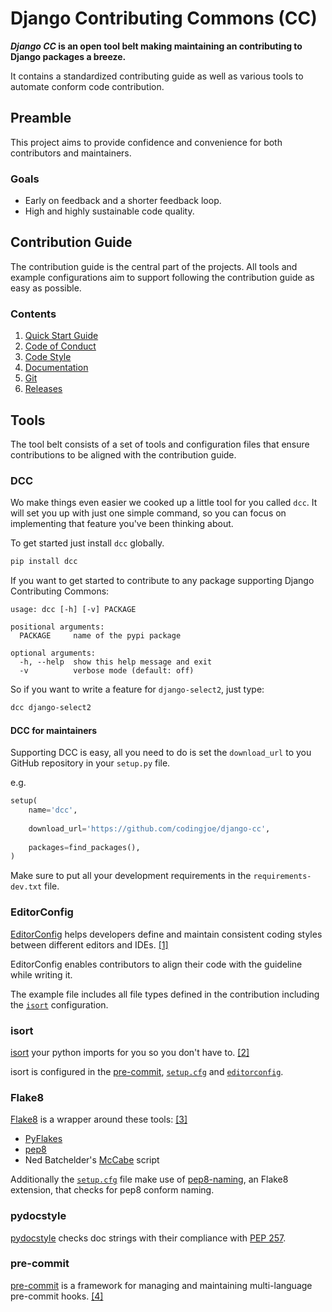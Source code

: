 # Django Contributing Commons (CC)

**_Django CC_ is an open tool belt making maintaining an contributing to Django packages a breeze.**

It contains a standardized contributing guide
as well as various tools to automate conform code contribution.

## Preamble

This project aims to provide confidence and convenience for both contributors and maintainers.

### Goals

- Early on feedback and a shorter feedback loop.
- High and highly sustainable code quality.

## Contribution Guide

The contribution guide is the central part of the projects.
All tools and example configurations aim to support following the contribution guide as easy as possible.

### Contents

1. [Quick Start Guide](CONTRIBUTING.md#Quick-Start-Guide)
2. [Code of Conduct](CONTRIBUTING.md#Code-of-Conduct)
3. [Code Style](CONTRIBUTING.md#Code-Style)
4. [Documentation](CONTRIBUTING.md#Documentation)
5. [Git](CONTRIBUTING.md#Git)
6. [Releases](CONTRIBUTING.md#Releases)

## Tools

The tool belt consists of a set of tools and configuration files
that ensure contributions to be aligned with the contribution guide.

### DCC

Wo make things even easier we cooked up a little tool for you called `dcc`.
It will set you up with just one simple command, so you can focus on implementing
that feature you've been thinking about.

To get started just install `dcc` globally.

```bash
pip install dcc
```

If you want to get started to contribute to any package supporting Django Contributing Commons:

```text
usage: dcc [-h] [-v] PACKAGE

positional arguments:
  PACKAGE     name of the pypi package

optional arguments:
  -h, --help  show this help message and exit
  -v          verbose mode (default: off)
```

So if you want to write a feature for `django-select2`, just type:

```bash
dcc django-select2
```

#### DCC for maintainers

Supporting DCC is easy, all you need to do is set the `download_url` to you GitHub repository in your `setup.py` file.

e.g.

```python
setup(
    name='dcc',
    
    download_url='https://github.com/codingjoe/django-cc',
    
    packages=find_packages(),
)
```

Make sure to put all your development requirements in the `requirements-dev.txt` file.

### EditorConfig

[EditorConfig][EditorConfig] helps developers define and maintain consistent coding styles
between different editors and IDEs. [[1]][EditorConfig]

EditorConfig enables contributors to align their code with the guideline while writing it.

The example file includes all file types defined in the contribution
including the [`isort`](#isort) configuration.

### isort

[isort][isort] your python imports for you so you don't have to. [[2]][isort]

isort is configured in the [pre-commit][pre-commit-config.yaml],
[`setup.cfg`][setup.cfg] and [`editorconfig`][editorconfig].

### Flake8

[Flake8][flake8] is a wrapper around these tools: [[3]][flake8]

- [PyFlakes](https://launchpad.net/pyflakes)
- [pep8](https://github.com/jcrocholl/pep8)
- Ned Batchelder's [McCabe](http://nedbatchelder.com/blog/200803/python_code_complexity_microtool.html) script

Additionally the [`setup.cfg`][setup.cfg] file make use of
[pep8-naming](https://github.com/flintwork/pep8-naming), an Flake8 extension,
that checks for pep8 conform naming.

### pydocstyle

[pydocstyle][pydocstyle] checks doc strings with their compliance with [PEP 257](https://www.python.org/dev/peps/pep-0257/).

### pre-commit

[pre-commit][pre-commit] is a framework for managing and maintaining multi-language pre-commit hooks. [[4]][pre-commit]

[pre-commit]: (http://pre-commit.com/)
[editorconfig]: examples/.editorconfig
[isort]: (https://github.com/timothycrosley/isort)
[flake8]: (https://flake8.readthedocs.org/en/latest/)
[pydocstyle]: https://pydocstyle.readthedocs.org/
[setup.cfg]: examples/setup.cfg
[pre-commit-config.yaml]: examples/.pre-commit-config.yaml
